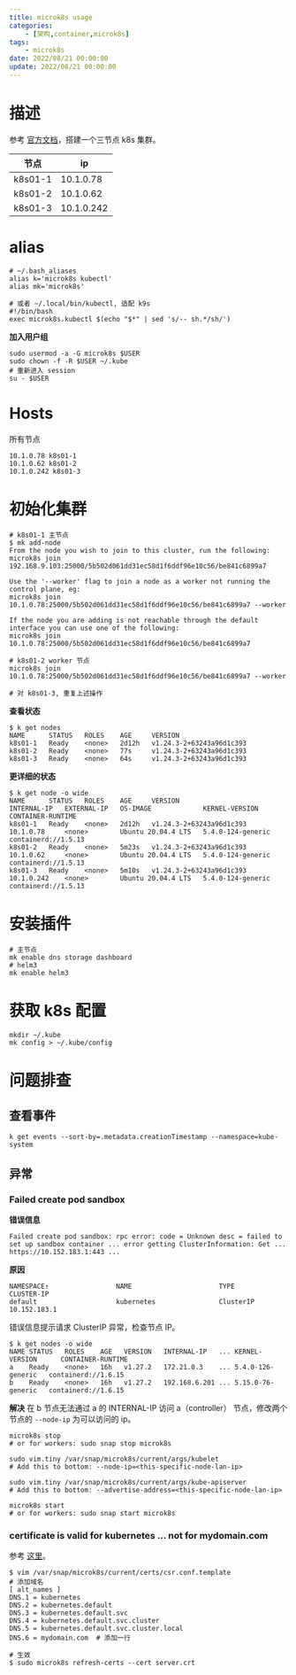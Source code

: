 ```yaml
---
title: microk8s usage
categories: 
	- [架构,container,microk8s]
tags:
	- microk8s
date: 2022/08/21 00:00:00
update: 2022/08/21 00:00:00
---
```


# 描述

参考 [官方文档](https://microk8s.io/docs)，搭建一个三节点 k8s 集群。

| 节点    | ip         |
| ------- | ---------- |
| k8s01-1 | 10.1.0.78  |
| k8s01-2 | 10.1.0.62  |
| k8s01-3 | 10.1.0.242 |

# alias

```shell
# ~/.bash_aliases
alias k='microk8s kubectl'
alias mk='microk8s'

# 或者 ~/.local/bin/kubectl, 适配 k9s
#!/bin/bash
exec microk8s.kubectl $(echo "$*" | sed 's/-- sh.*/sh/')
```

**加入用户组**

```shell
sudo usermod -a -G microk8s $USER
sudo chown -f -R $USER ~/.kube
# 重新进入 session
su - $USER
```

# Hosts

所有节点

```shell
10.1.0.78 k8s01-1
10.1.0.62 k8s01-2
10.1.0.242 k8s01-3
```

# 初始化集群

```shell
# k8s01-1 主节点
$ mk add-node
From the node you wish to join to this cluster, run the following:
microk8s join 192.168.9.103:25000/5b502d061dd31ec58d1f6ddf96e10c56/be841c6899a7

Use the '--worker' flag to join a node as a worker not running the control plane, eg:
microk8s join 10.1.0.78:25000/5b502d061dd31ec58d1f6ddf96e10c56/be841c6899a7 --worker

If the node you are adding is not reachable through the default interface you can use one of the following:
microk8s join 10.1.0.78:25000/5b502d061dd31ec58d1f6ddf96e10c56/be841c6899a7

# k8s01-2 worker 节点
microk8s join 10.1.0.78:25000/5b502d061dd31ec58d1f6ddf96e10c56/be841c6899a7 --worker

# 对 k8s01-3, 重复上述操作
```

**查看状态**

```shell
$ k get nodes
NAME      STATUS   ROLES    AGE     VERSION
k8s01-1   Ready    <none>   2d12h   v1.24.3-2+63243a96d1c393
k8s01-2   Ready    <none>   77s     v1.24.3-2+63243a96d1c393
k8s01-3   Ready    <none>   64s     v1.24.3-2+63243a96d1c393
```

**更详细的状态**

```shell
$ k get node -o wide
NAME      STATUS   ROLES    AGE     VERSION                    INTERNAL-IP   EXTERNAL-IP   OS-IMAGE             KERNEL-VERSION      CONTAINER-RUNTIME
k8s01-1   Ready    <none>   2d12h   v1.24.3-2+63243a96d1c393   10.1.0.78     <none>        Ubuntu 20.04.4 LTS   5.4.0-124-generic   containerd://1.5.13
k8s01-2   Ready    <none>   5m23s   v1.24.3-2+63243a96d1c393   10.1.0.62     <none>        Ubuntu 20.04.4 LTS   5.4.0-124-generic   containerd://1.5.13
k8s01-3   Ready    <none>   5m10s   v1.24.3-2+63243a96d1c393   10.1.0.242    <none>        Ubuntu 20.04.4 LTS   5.4.0-124-generic   containerd://1.5.13
```

# 安装插件

```shell
# 主节点
mk enable dns storage dashboard
# helm3
mk enable helm3
```

# 获取 k8s 配置

```shell
mkdir ~/.kube
mk config > ~/.kube/config
```

# 问题排查

## 查看事件

```shell
k get events --sort-by=.metadata.creationTimestamp --namespace=kube-system
```

## 异常

### Failed create pod sandbox

**错误信息**

```shell
Failed create pod sandbox: rpc error: code = Unknown desc = failed to set up sandbox container ... error getting ClusterInformation: Get ... https://10.152.183.1:443 ...
```

**原因**

```shell
NAMESPACE↑                 NAME                      TYPE                     CLUSTER-IP     
default                    kubernetes                ClusterIP                10.152.183.1
```

错误信息提示请求 ClusterIP 异常，检查节点 IP。

```shell
$ k get nodes -o wide
NAME STATUS   ROLES    AGE   VERSION   INTERNAL-IP   ... KERNEL-VERSION      CONTAINER-RUNTIME
a    Ready    <none>   16h   v1.27.2   172.21.0.3    ... 5.4.0-126-generic   containerd://1.6.15
b    Ready    <none>   16h   v1.27.2   192.168.6.201 ... 5.15.0-76-generic   containerd://1.6.15
```

**解决**
在 b 节点无法通过 a 的 INTERNAL-IP 访问 a（controller） 节点，修改两个节点的 `--node-ip` 为可以访问的 ip。

```shell
microk8s stop
# or for workers: sudo snap stop microk8s

sudo vim.tiny /var/snap/microk8s/current/args/kubelet
# Add this to bottom: --node-ip=<this-specific-node-lan-ip>

sudo vim.tiny /var/snap/microk8s/current/args/kube-apiserver
# Add this to bottom: --advertise-address=<this-specific-node-lan-ip>

microk8s start
# or for workers: sudo snap start microk8s
```

### certificate is valid for kubernetes ... not for mydomain.com

参考 [这里](https://microk8s.io/docs/services-and-ports)。

```shell
$ vim /var/snap/microk8s/current/certs/csr.conf.template
# 添加域名
[ alt_names ]
DNS.1 = kubernetes
DNS.2 = kubernetes.default
DNS.3 = kubernetes.default.svc
DNS.4 = kubernetes.default.svc.cluster
DNS.5 = kubernetes.default.svc.cluster.local
DNS.6 = mydomain.com  # 添加一行

# 生效
$ sudo microk8s refresh-certs --cert server.crt
```

